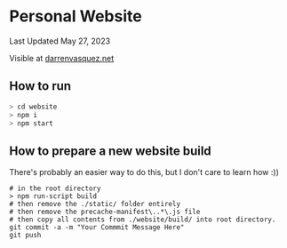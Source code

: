 # Personal Website
Last Updated May 27, 2023

Visible at [darrenvasquez.net](https://darrenvasquez.net)

## How to run

```sh
> cd website
> npm i 
> npm start
```

## How to prepare a new website build

There's probably an easier way to do this, but I don't care to learn how :))

```shell
# in the root directory
> npm run-script build
# then remove the ./static/ folder entirely
# then remove the precache-manifest\..*\.js file
# then copy all contents from ./website/build/ into root directory.
git commit -a -m "Your Commmit Message Here"
git push
```